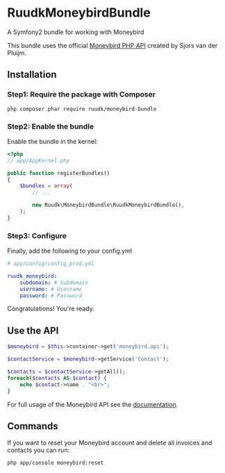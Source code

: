RuudkMoneybirdBundle
====================

A Symfony2 bundle for working with Moneybird

This bundle uses the official [Moneybird PHP API](https://github.com/bluetools/moneybird_php_api) created by Sjors van der Pluijm.

## Installation

### Step1: Require the package with Composer

``php composer.phar require ruudk/moneybird-bundle``

### Step2: Enable the bundle

Enable the bundle in the kernel:

``` php
<?php
// app/AppKernel.php

public function registerBundles()
{
    $bundles = array(
        // ...

        new Ruudk\MoneybirdBundle\RuudkMoneybirdBundle(),
    );
}
```

### Step3: Configure

Finally, add the following to your config.yml

``` yaml
# app/config/config_prod.yml

ruudk_moneybird:
    subdomain: # Subdomain
    username: # Username
    password: # Password
```

Congratulations! You're ready.

## Use the API

````php
$moneybird = $this->container->get('moneybird.api');

$contactService = $moneybird->getService('Contact');

$contacts = $contactService->getAll();
foreach($contacts AS $contact) {
    echo $contact->name . "<br>";
}
````

For full usage of the Moneybird API see the [documentation](https://github.com/bluetools/moneybird_php_api/wiki/Examples).

## Commands

If you want to reset your Moneybird account and delete all invoices and contacts you can run:

``php app/console moneybird:reset``